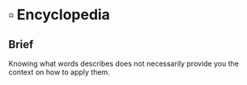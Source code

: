 # ▫ Encyclopedia

## Brief

Knowing what words describes does not necessarily provide you the context on how to apply them.
